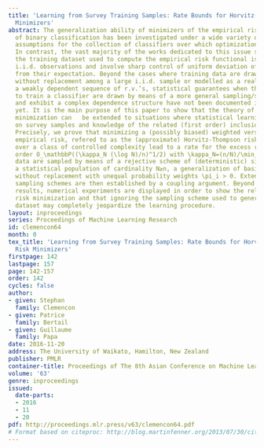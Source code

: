 ```yaml
---
title: 'Learning from Survey Training Samples: Rate Bounds for Horvitz-Thompson Risk
  Minimizers'
abstract: The generalization ability of minimizers of the empirical risk in the context
  of binary classification has been investigated under a wide variety of complexity
  assumptions for the collection of classifiers over which optimization is performed.
  In contrast, the vast majority of the works dedicated to this issue stipulate that
  the training dataset used to compute the empirical risk functional is composed of
  i.i.d. observations and involve sharp control of uniform deviation of i.i.d. averages
  from their expectation. Beyond the cases where training data are drawn uniformly
  without replacement among a large i.i.d. sample or modelled as a realization of
  a weakly dependent sequence of r.v.’s, statistical guarantees when the data used
  to train a classifier are drawn by means of a more general sampling/survey scheme
  and exhibit a complex dependence structure have not been documented in the literature
  yet. It is the main purpose of this paper to show that the theory of empirical risk
  minimization can   be extended to situations where statistical learning is based
  on survey samples and knowledge of the related (first order) inclusion probabilities.
  Precisely, we prove that minimizing a (possibly biased) weighted version of the
  empirical risk, refered to as the (approximate) Horvitz-Thompson risk (HT risk),
  over a class of controlled complexity lead to a rate for the excess risk of the
  order O_\mathbbP((\kappa_N (\log N)/n)^1/2) with \kappa_N=(n/N)/\min_i≤N\pi_i, when
  data are sampled by means of a rejective scheme of (deterministic) size n within
  a statistical population of cardinality N≥n, a generalization of basic \it sampling
  without replacement with unequal probability weights \pi_i > 0. Extension to other
  sampling schemes are then established by a coupling argument. Beyond theoretical
  results, numerical experiments are displayed in order to show the relevance of HT
  risk minimization and that ignoring the sampling scheme used to generate the training
  dataset may completely jeopardize the learning procedure.
layout: inproceedings
series: Proceedings of Machine Learning Research
id: clemencon64
month: 0
tex_title: 'Learning from Survey Training Samples: Rate Bounds for Horvitz-Thompson
  Risk Minimizers'
firstpage: 142
lastpage: 157
page: 142-157
order: 142
cycles: false
author:
- given: Stephan
  family: Clemencon
- given: Patrice
  family: Bertail
- given: Guillaume
  family: Papa
date: 2016-11-20
address: The University of Waikato, Hamilton, New Zealand
publisher: PMLR
container-title: Proceedings of The 8th Asian Conference on Machine Learning
volume: '63'
genre: inproceedings
issued:
  date-parts:
  - 2016
  - 11
  - 20
pdf: http://proceedings.mlr.press/v63/clemencon64.pdf
# Format based on citeproc: http://blog.martinfenner.org/2013/07/30/citeproc-yaml-for-bibliographies/
---
```

